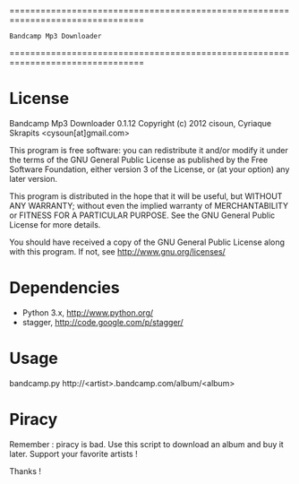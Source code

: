 ================================================================================

	Bandcamp Mp3 Downloader

================================================================================


License
=======
Bandcamp Mp3 Downloader 0.1.12
Copyright (c) 2012 cisoun, Cyriaque Skrapits &lt;cysoun[at]gmail.com&gt;

This program is free software: you can redistribute it and/or modify
it under the terms of the GNU General Public License as published by
the Free Software Foundation, either version 3 of the License, or
(at your option) any later version.

This program is distributed in the hope that it will be useful,
but WITHOUT ANY WARRANTY; without even the implied warranty of
MERCHANTABILITY or FITNESS FOR A PARTICULAR PURPOSE.  See the
GNU General Public License for more details.

You should have received a copy of the GNU General Public License
along with this program.  If not, see <http://www.gnu.org/licenses/>


Dependencies
============
 - Python 3.x, http://www.python.org/
 - stagger, http://code.google.com/p/stagger/


Usage
=====
bandcamp.py http://&lt;artist&gt;.bandcamp.com/album/&lt;album&gt;


Piracy
======
Remember : piracy is bad. Use this script to download an album and buy it later.
Support your favorite artists !

Thanks !

